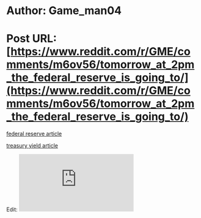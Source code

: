 # Author: Game_man04
# Post URL: [https://www.reddit.com/r/GME/comments/m6ov56/tomorrow_at_2pm_the_federal_reserve_is_going_to/](https://www.reddit.com/r/GME/comments/m6ov56/tomorrow_at_2pm_the_federal_reserve_is_going_to/)


[federal reserve article ](https://www.cnbc.com/2021/03/16/as-fed-meets-wells-fargo-predicts-10-year-yield-could-reach-2point25percent.html)

[treasury yield article ](https://www.cnbc.com/2021/03/16/us-bonds-treasury-yields-mixed-ahead-of-fed-meeting.html)

Edit: ![another article about feds](https://www.cnbc.com/2021/03/15/why-this-weeks-fed-meeting-could-be-march-madness-for-markets.html)